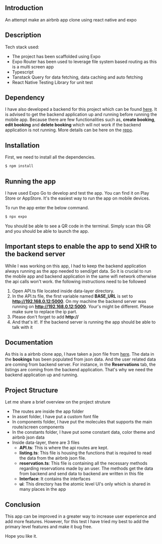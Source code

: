 ## Introduction

An attempt make an airbnb app clone using react native and expo
## Description

Tech stack used: 
  - The project has been scaffolded using Expo
  - Expo Router has been used to leverage file system based routing as this is a multi screen app
  - Typescript
  - Tanstack Query for data fetching, data caching and auto fetching
  - React Native Testing Library for unit test

## Dependency
I have also developed a backend for this project which can be found <a href="https://github.com/Shihab-Github/bookingapp-backend">here</a>. It is advised to get the backend
application up and running before running the mobile app. Because there are few functionalities such as, **create booking**, **edit booking** and **delete booking** which
will not work if the backend application is not running. More details can be here on the <a href="https://github.com/Shihab-Github/bookingapp-backend">repo</a>. 

## Installation

First, we need to install all the dependencies. 

```bash
$ npm install
```

## Running the app
I have used Expo Go to develop and test the app. You can find it on Play Store or AppStore. It's the easiest way to run the app on mobile devices. 

To run the app enter the below command.

```bash
$ npx expo
```
You should be able to see a QR code in the terminal. Simply scan this QR and you should be able to launch the app.

## Important steps to enable the app to send XHR to the backend server

While I was working on this app, I had to keep the backend application always running as the app needed to send/get data. So it is crucial to run the mobile app and
backend application in the same wifi network otherwise the api calls won't work. the following instructions need to be followed

1. Open API.ts file located inside data-layer directory. 
2. In the API.ts file, the first variable named **BASE_URL** is set to **http://192.168.0.12:5000**. On my machine the backend server was running on **http://192.168.0.12:5000**. Your's might be different. Please make sure to replace the ip part.
3. Please don't forget to add **http://**
4. And that's it!. If the backend server is running the app should be able to talk with it


## Documentation
As this is a airbnb clone app, I have taken a json file from <a href="https://public.opendatasoft.com/explore/dataset/air-bnb-listings/table/?disjunctive.neighbourhood&disjunctive.column_10&disjunctive.city">here</a>. The data in the **bookings** has been populated from json data. And the user related data are coming from backend server. For instance, in the **Reservations** tab, the listings are coming from the backend application. That's why we need the backend application up and running. 

## Project Structure
Let me share a brief overview on the project struture

- The routes are inside the app folder
- In asset folder, I have put a custom font file
- In components folder, I have put the molecules that supports the main route/screen components
- In the constants folder, I have put some constant data, color theme and airbnb json data
- Inside data-layer, there are 3 files
    - **API.ts**: This is where the api routes are kept.
    - **listing.ts**: This file is housing the functions that is required to read the data from the airbnb json file. 
    - **reservation.ts**: This file is containing all the necessary methods regarding reservations made by an user. The methods get the data from backend and send data to backend are written in this file
    - **Interface**: It contains the interfaces
    - **ui**: This directory has the atomic level UI's only which is shared in many places in the app


## Conclusion
This app can be improved in a greater way to increase user experience and add more features. However, for this test I have tried my best to add the primary level features and make it bug free. 

Hope you like it.  



